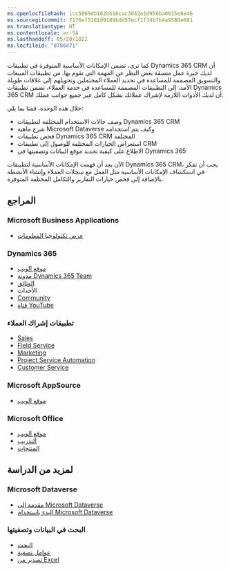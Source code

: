 ```yaml
---
ms.openlocfilehash: 1cc5069db162bb16cac3642e1d956ba0615e8e46
ms.sourcegitcommit: 7176ef5181d9189bdd57ecf1f34b7b4a9580e681
ms.translationtype: HT
ms.contentlocale: ar-SA
ms.lasthandoff: 05/20/2022
ms.locfileid: "8786471"
---
```

كما ترى، تضمن الإمكانات الأساسية المتوفرة في تطبيقات Dynamics 365 CRM أن لديك خبرة عمل متسقة بغض النظر عن المهمة التي تقوم بها. من تطبيقات المبيعات والتسويق المصممة للمساعدة في تحديد العملاء المحتملين وتحويلهم إلى علاقات طويلة الأمد، إلى التطبيقات المصممة للمساعدة في خدمة العملاء، تضمن تطبيقات Dynamics 365 CRM أن لديك الأدوات اللازمة لإشراك عملائك بشكل كامل عبر جميع جوانب عملك.

خلال هذه الوحدة، قمنا بما يلي:

 -  وصف حالات الاستخدام المختلفة لتطبيقات Dynamics 365 CRM
 -  شرح ماهية Microsoft Dataverse وكيف يتم استخدامه
 -  فحص تطبيقات Dynamics 365 CRM المختلفة
 -  استعراض الخيارات المختلفة للوصول إلى تطبيقات CRM
 -  الاطلاع على كيفية تحديد موقع البيانات وتصفيتها في Dynamics 365

الآن بعد أن فهمت الإمكانات الأساسية لتطبيقات Dynamics 365 CRM، يجب أن تفكر في استكشاف الإمكانات الأساسية مثل العمل مع سجلات العملاء وإنشاء الأنشطة بالإضافة إلى فحص خيارات التقارير والتكامل المختلفة المتوفرة.

## <a name="references"></a>المراجع

### <a name="microsoft-business-applications"></a>Microsoft Business Applications

 -  [عرض تكنولوجيا المعلومات](https://www.microsoft.com/itshowcase/business-applications)

### <a name="dynamics-365"></a>Dynamics 365

 -  [موقع الويب](https://dynamics.microsoft.com/)
 -  [مدونة Dynamics 365 Team ](https://community.dynamics.com/365/b/365teamblog)
 -  [الوثائق](/)
 -  الأحداث
 -  [Community](https://community.dynamics.com/)
 -  [قناة YouTube ](https://www.youtube.com/channel/UCJGCg4rB3QSs8y_1FquelBQ)

### <a name="customer-engagement-applications"></a>تطبيقات إشراك العملاء

 -  [Sales](/dynamics365/sales-enterprise/help-hub)
 -  [Field Service](/dynamics365/field-service/user-guide)
 -  [Marketing](/dynamics365/marketing/help-hub)
 -  [Project Service Automation](/dynamics365/project-service/overview)
 -  [Customer Service](/dynamics365/customer-service/help-hub)

### <a name="microsoft-appsource"></a>Microsoft AppSource

 -  [موقع الويب](https://appsource.microsoft.com/)

### <a name="microsoft-office"></a>Microsoft Office

 -  [موقع الويب](https://products.office.com/home)
 -  [التدريب](https://support.office.com/office-training-center?ms.officeurl=training)
 -  [المنتجات](https://products.office.com/products)

## <a name="for-further-study"></a>لمزيد من الدراسة

### <a name="microsoft-dataverse"></a>Microsoft Dataverse

 -  [مقدمة إلى Microsoft Dataverse](/learn/modules/introduction-common-data-service/)
 -  [البدء باستخدام Microsoft Dataverse](/learn/paths/get-started-cds/)

### <a name="search-and-filter-data"></a>البحث في البيانات وتصفيتها

 -  [البحث](/powerapps/user/search)
 -  [عوامل تصفية](/powerapps/maker/model-driven-apps/create-edit-view-filters)
 -  [تصدير من Excel](/powerapps/user/export-data-excel)
